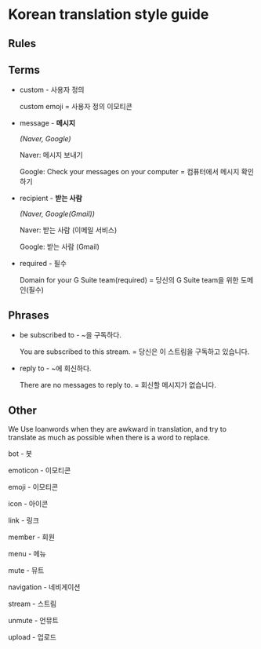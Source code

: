 # Korean translation style guide

## Rules

## Terms

- custom - 사용자 정의

  custom emoji = 사용자 정의 이모티콘
  
- message - **메시지**
  
  *(Naver, Google)*
  
  Naver: 메시지 보내기
  
  Google: Check your messages on your computer = 컴퓨터에서 메시지 확인하기
  
- recipient - **받는 사람**

   *(Naver, Google(Gmail))*
   
   Naver: 받는 사람 (이메일 서비스)
   
   Google: 받는 사람 (Gmail)
 
 - required - 필수
 
   Domain for your G Suite team(required) = 당신의 G Suite team을 위한 도메인(필수)

## Phrases

- be subscribed to - ~을 구독하다.

  You are subscribed to this stream. = 당신은 이 스트림을 구독하고 있습니다.

- reply to - ~에 회신하다.

  There are no messages to reply to. = 회신할 메시지가 없습니다.

## Other

We Use loanwords when they are awkward in translation, and try to translate as much as possible when there is a word to replace.

bot - 봇

emoticon - 이모티콘

emoji - 이모티콘

icon - 아이콘

link - 링크

member - 회원

menu - 메뉴

mute - 뮤트

navigation - 네비게이션

stream - 스트림

unmute - 언뮤트

upload - 업로드
